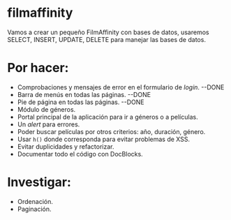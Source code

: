 # filmaffinity
Vamos a crear un pequeño FilmAffinity con bases de datos, usaremos SELECT, INSERT, UPDATE, DELETE para manejar las bases de datos.


# Por hacer:

- Comprobaciones y mensajes de error en el formulario de *login*.         --DONE
- Barra de menús en todas las páginas.                                    --DONE
- Pie de página en todas las páginas.                                     --DONE
- Módulo de géneros.
- Portal principal de la aplicación para ir a géneros o a películas.
- Un *alert* para errores.
- Poder buscar películas por otros criterios: año, duración, género.
- Usar `h()` donde corresponda para evitar problemas de XSS.
- Evitar duplicidades y refactorizar.
- Documentar todo el código con DocBlocks.

# Investigar:

- Ordenación.
- Paginación.
